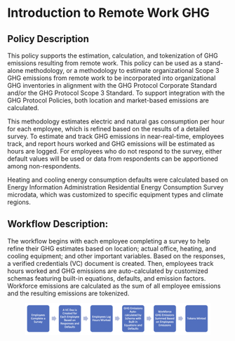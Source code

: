 # Introduction to Remote Work GHG

## Policy Description

This policy supports the estimation, calculation, and tokenization of GHG emissions resulting from remote work. This policy can be used as a stand-alone methodology, or a methodology to estimate organizational Scope 3 GHG emissions from remote work to be incorporated into organizational GHG inventories in alignment with the GHG Protocol Corporate Standard and/or the GHG Protocol Scope 3 Standard. To support integration with the GHG Protocol Policies, both location and market-based emissions are calculated.

This methodology estimates electric and natural gas consumption per hour for each employee, which is refined based on the results of a detailed survey. To estimate and track GHG emissions in near-real-time, employees track, and report hours worked and GHG emissions will be estimated as hours are logged. For employees who do not respond to the survey, either default values will be used or data from respondents can be apportioned among non-respondents.

Heating and cooling energy consumption defaults were calculated based on Energy Information Administration Residential Energy Consumption Survey microdata, which was customized to specific equipment types and climate regions.

## **Workflow Description**:

The workflow begins with each employee completing a survey to help refine their GHG estimates based on location; actual office, heating, and cooling equipment; and other important variables. Based on the responses, a verified credentials (VC) document is created. Then, employees track hours worked and GHG emissions are auto-calculated by customized schemas featuring built-in equations, defaults, and emission factors. Workforce emissions are calculated as the sum of all employee emissions and the resulting emissions are tokenized.

<figure><img src="../../../../.gitbook/assets/image (8) (1) (2).png" alt=""><figcaption></figcaption></figure>
